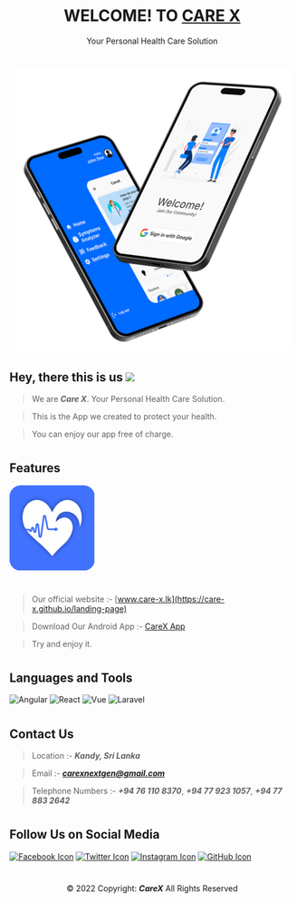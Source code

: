 # <div align="center">WELCOME! TO <a href="https://care-x.github.io/landing-page">CARE X</a></div>
<div align="center">Your Personal Health Care Solution</div>

#
<div align="center"><img src="welcome-page.png" height="500px"></div>

## Hey, there this is us <img src="https://raw.githubusercontent.com/MartinHeinz/MartinHeinz/master/wave.gif" height="40px">

> We are <b><i>Care X</i></b>. Your Personal Health Care Solution.

> This is the App we created to protect your health.

> You can enjoy our app free of charge.

#
## Features

<img src="care-x_logo.png" height="150px">

#
> Our official website :- [www.care-x.lk](https://care-x.github.io/landing-page)

> Download Our Android App :- [CareX App](https://github.com/Care-X/carex/releases/download/v1.0.16/app-release.apk)

> Try and enjoy it.

#
## Languages and Tools

<img src="https://img.icons8.com/color/40/angularjs.png" alt="Angular"> <img src="https://img.icons8.com/plasticine/40/react.png" alt="React"> <img src="https://img.icons8.com/color/40/vue-js.png" alt="Vue"> <img src="https://upload.wikimedia.org/wikipedia/commons/thumb/9/9a/Laravel.svg/35px-Laravel.svg.png" alt="Laravel">


#
## Contact Us

> Location :- <b><i>Kandy, Sri Lanka</i></b>

> Email :- [<b><i>carexnextgen@gmail.com</i></b>](mailto:carexnextgen@gmail.com)

> Telephone Numbers :- <b><i>+94 76 110 8370</b></i>, <b><i>+94 77 923 1057</b></i>, <b><i>+94 77 883 2642</b></i>

#
## Follow Us on Social Media

<a href="https://www.facebook.com/people/CareX/100087295841494"><img src="https://img.icons8.com/fluency/40/facebook-new.png" alt="Facebook Icon"/></a> <a href="https://twitter.com/CareX2022"><img src="https://img.icons8.com/color/40/000000/twitter-circled--v1.png" alt="Twitter Icon"/></a> <a href="https://www.instagram.com/carexnextgen/?igshid=YmMyMTA2M2Y%3D"><img src="https://img.icons8.com/color/40/000000/instagram-new.png" alt="Instagram Icon"/></a> <a href="https://github.com/Care-X"><img src="https://img.icons8.com/fluency/40/000000/github.png" alt="GitHub Icon"/></a>


#
<div align="center">© 2022 Copyright: <b><i>CareX</i></b> All Rights Reserved</div>
